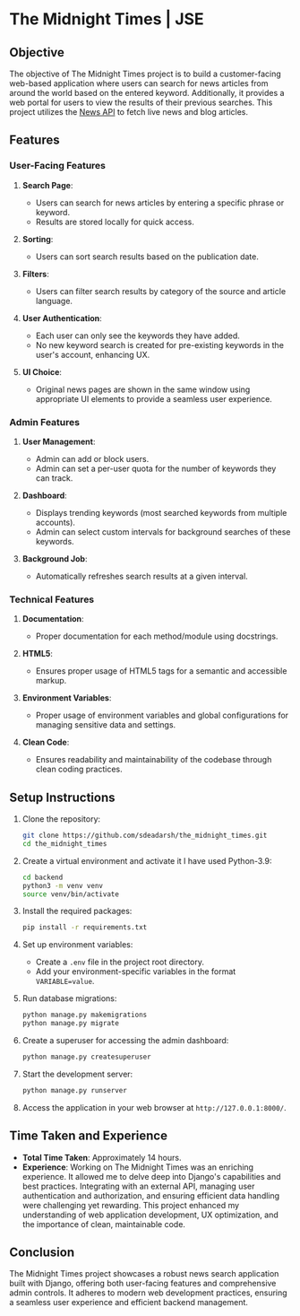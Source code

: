 # The Midnight Times | JSE

## Objective
The objective of The Midnight Times project is to build a customer-facing web-based application where users can search for news articles from around the world based on the entered keyword. Additionally, it provides a web portal for users to view the results of their previous searches. This project utilizes the [News API](https://newsapi.org/) to fetch live news and blog articles.

## Features

### User-Facing Features
1. **Search Page**: 
   - Users can search for news articles by entering a specific phrase or keyword.
   - Results are stored locally for quick access.

2. **Sorting**: 
   - Users can sort search results based on the publication date.

3. **Filters**: 
   - Users can filter search results by category of the source and article language.

4. **User Authentication**: 
   - Each user can only see the keywords they have added.
   - No new keyword search is created for pre-existing keywords in the user's account, enhancing UX.

5. **UI Choice**: 
   - Original news pages are shown in the same window using appropriate UI elements to provide a seamless user experience.

### Admin Features
1. **User Management**: 
   - Admin can add or block users.
   - Admin can set a per-user quota for the number of keywords they can track.

2. **Dashboard**: 
   - Displays trending keywords (most searched keywords from multiple accounts).
   - Admin can select custom intervals for background searches of these keywords.

3. **Background Job**: 
   - Automatically refreshes search results at a given interval.

### Technical Features
1. **Documentation**: 
   - Proper documentation for each method/module using docstrings.

2. **HTML5**: 
   - Ensures proper usage of HTML5 tags for a semantic and accessible markup.

3. **Environment Variables**: 
   - Proper usage of environment variables and global configurations for managing sensitive data and settings.

4. **Clean Code**: 
   - Ensures readability and maintainability of the codebase through clean coding practices.

## Setup Instructions

1. Clone the repository:
   ```sh
   git clone https://github.com/sdeadarsh/the_midnight_times.git
   cd the_midnight_times
   ```

2. Create a virtual environment and activate it I have used Python-3.9:
   ```sh
   cd backend
   python3 -m venv venv
   source venv/bin/activate
   ```

3. Install the required packages:
   ```sh
   pip install -r requirements.txt
   ```

4. Set up environment variables:
   - Create a `.env` file in the project root directory.
   - Add your environment-specific variables in the format `VARIABLE=value`.

5. Run database migrations:
   ```sh
   python manage.py makemigrations
   python manage.py migrate
   ```

6. Create a superuser for accessing the admin dashboard:
   ```sh
   python manage.py createsuperuser
   ```

7. Start the development server:
   ```sh
   python manage.py runserver
   ```

8. Access the application in your web browser at `http://127.0.0.1:8000/`.

## Time Taken and Experience
- **Total Time Taken**: Approximately 14 hours.
- **Experience**: 
  Working on The Midnight Times was an enriching experience. It allowed me to delve deep into Django's capabilities and best practices. Integrating with an external API, managing user authentication and authorization, and ensuring efficient data handling were challenging yet rewarding. This project enhanced my understanding of web application development, UX optimization, and the importance of clean, maintainable code.

## Conclusion
The Midnight Times project showcases a robust news search application built with Django, offering both user-facing features and comprehensive admin controls. It adheres to modern web development practices, ensuring a seamless user experience and efficient backend management.
